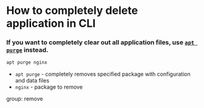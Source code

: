# How to completely delete application in CLI

### If you want to completely clear out all application files, use [`apt purge`](/ubuntu/how-to-completely-delete-application-in-cli) instead.

```bash
apt purge nginx
```

- `apt purge` - completely removes specified package with configuration and data files
- `nginx` - package to remove

group: remove


